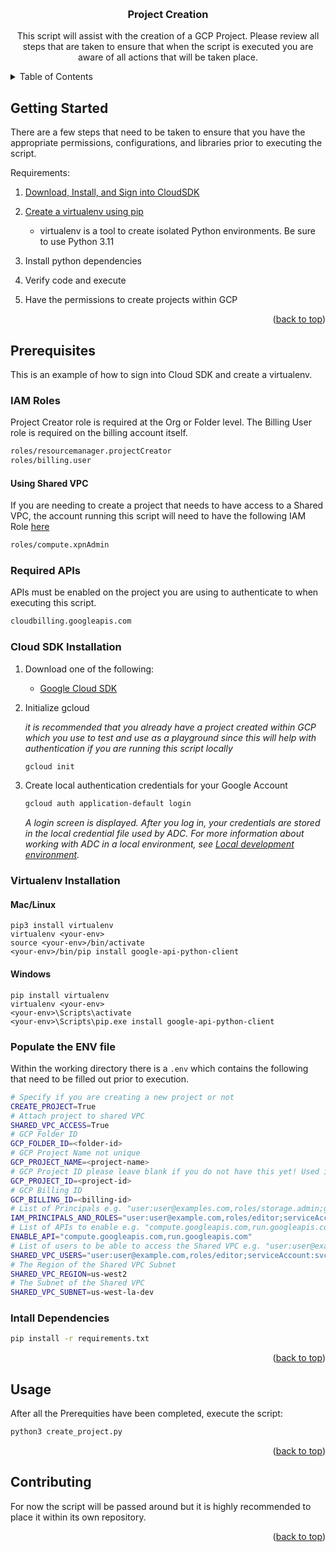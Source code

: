
<a name="readme-top"></a>


<!-- PROJECT LOGO -->
<br />
<div align="center">

  <h3 align="center">Project Creation</h3>

  <p align="center">
    This script will assist with the creation of a GCP Project. Please review all steps that are taken to ensure that when the script is executed you are aware of all actions that will be taken place.
    <br />
  </p>
</div>



<!-- TABLE OF CONTENTS -->
<details>
  <summary>Table of Contents</summary>
  <ol>
    <li>
      <a href="#about-the-project">About The Project</a>
    </li>
    <li>
      <a href="#getting-started">Getting Started</a>
    </li>
    <li>
      <a href="#prerequisites">Prerequisites</a>
      <ul>
        <li><a href="#iam-roles">IAM Roles</a></li>
        <li><a href="#cloud-sdk-installation">Cloud SDK Installation</a></li>
        <li><a href="#virtualenv-installation">Virtualenv Installation</a></li>
        <li><a href="#populate-the-env-file">Populate the ENV file</a></li>
      </ul>
    </li>
    <li><a href="#usage">Usage</a></li>
    <li><a href="#contributing">Contributing</a></li>
  </ol>
</details>



<!-- Getting Started -->
## Getting Started


There are a few steps that need to be taken to ensure that you have the appropriate permissions, configurations, and libraries prior to executing the script.

Requirements:

1. [Download, Install, and Sign into CloudSDK](https://cloud.google.com/sdk/docs/install)

2. [Create a virtualenv using pip](https://virtualenv.pypa.io/en/latest/)
  
   * virtualenv is a tool to create isolated Python environments. Be sure to use Python 3.11 
   
3. Install python dependencies
4. Verify code and execute
5. Have the permissions to create projects within GCP


<p align="right">(<a href="#readme-top">back to top</a>)</p>

<!-- GETTING STARTED -->
## Prerequisites


This is an example of how to sign into Cloud SDK and create a virtualenv.

### IAM Roles
Project Creator role is required at the Org or Folder level.
The Billing User role is required on the billing account itself.
```sh
roles/resourcemanager.projectCreator
roles/billing.user
```
#### Using Shared VPC
If you are needing to create a project that needs to have access to a Shared VPC, the account running this script will need to have the following IAM Role [here](https://console.cloud.google.com/networking/xpn/details)

```sh
roles/compute.xpnAdmin
```

### Required APIs
APIs must be enabled on the project you are using to authenticate to when executing this script.
```sh
cloudbilling.googleapis.com
```

### Cloud SDK Installation

1. Download one of the following:
   * [Google Cloud SDK](https://cloud.google.com/sdk/docs/install)

2. Initialize gcloud
  
   _it is recommended that you already have a project created within GCP which you use to test and use as a playground since this will help with authentication if you are running this script locally_
   ```sh
   gcloud init
   ```
3. Create local authentication credentials for your Google Account
   ```sh
   gcloud auth application-default login
   ```
   _A login screen is displayed. After you log in, your credentials are stored in the local credential file used by ADC. For more information about working with ADC in a local environment, see [Local development environment](https://cloud.google.com/iam/docs/authentication#:~:text=local%20environment%2C%20see-,Local%20development%20environment,-.)._

### Virtualenv Installation
#### Mac/Linux

```
pip3 install virtualenv
virtualenv <your-env>
source <your-env>/bin/activate
<your-env>/bin/pip install google-api-python-client
```

#### Windows

```
pip install virtualenv
virtualenv <your-env>
<your-env>\Scripts\activate
<your-env>\Scripts\pip.exe install google-api-python-client
```

### Populate the ENV file
Within the working directory there is a `.env` which contains the following that need to be filled out prior to execution.
```sh
# Specify if you are creating a new project or not
CREATE_PROJECT=True
# Attach project to shared VPC
SHARED_VPC_ACCESS=True
# GCP Folder ID
GCP_FOLDER_ID=<folder-id>
# GCP Project Name not unique
GCP_PROJECT_NAME=<project-name>
# GCP Project ID please leave blank if you do not have this yet! Used if you are not creating a new project
GCP_PROJECT_ID=<project-id>
# GCP Billing ID
GCP_BILLING_ID=<billing-id>
# List of Principals e.g. "user:user@examples.com,roles/storage.admin;group:group@examples.com,roles/viewer"
IAM_PRINCIPALS_AND_ROLES="user:user@example.com,roles/editor;serviceAccount:svc@example.com,roles/appengine.appAdmin;group:group@example.com,roles/viewer"
# List of APIs to enable e.g. "compute.googleapis.com,run.googleapis.com"
ENABLE_API="compute.googleapis.com,run.googleapis.com"
# List of users to be able to access the Shared VPC e.g. "user:user@examples.com,roles/storage.admin;group:group@examples.com,roles/viewer"
SHARED_VPC_USERS="user:user@example.com,roles/editor;serviceAccount:svc@example.com,roles/appengine.appAdmin;group:group@example.com,roles/viewer"
# The Region of the Shared VPC Subnet
SHARED_VPC_REGION=us-west2
# The Subnet of the Shared VPC
SHARED_VPC_SUBNET=us-west-la-dev

```

### Intall Dependencies
```sh
pip install -r requirements.txt
```

<p align="right">(<a href="#readme-top">back to top</a>)</p>



<!-- USAGE EXAMPLES -->
## Usage

After all the Prerequities have been completed, execute the script:
```sh
python3 create_project.py
```


<p align="right">(<a href="#readme-top">back to top</a>)</p>


<!-- CONTRIBUTING -->
## Contributing

For now the script will be passed around but it is highly recommended to place it within its own repository.

<p align="right">(<a href="#readme-top">back to top</a>)</p>


<!-- CONTACT 
## Contact

Your Name - [@your_twitter](https://twitter.com/your_username) - email@example.com

Project Link: [https://github.com/your_username/repo_name](https://github.com/your_username/repo_name)

<p align="right">(<a href="#readme-top">back to top</a>)</p>

-->

<!-- ACKNOWLEDGMENTS 
## Acknowledgments

Use this space to list resources you find helpful and would like to give credit to. I've included a few of my favorites to kick things off!

* [Choose an Open Source License](https://choosealicense.com)
* [GitHub Emoji Cheat Sheet](https://www.webpagefx.com/tools/emoji-cheat-sheet)
* [Malven's Flexbox Cheatsheet](https://flexbox.malven.co/)
* [Malven's Grid Cheatsheet](https://grid.malven.co/)
* [Img Shields](https://shields.io)
* [GitHub Pages](https://pages.github.com)
* [Font Awesome](https://fontawesome.com)
* [React Icons](https://react-icons.github.io/react-icons/search)

<p align="right">(<a href="#readme-top">back to top</a>)</p>
-->